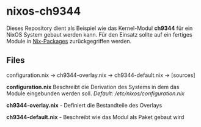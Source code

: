 # nixos-ch9344

Dieses Repository dient als Beispiel wie das Kernel-Modul **ch9344** für ein NixOS System gebaut werden kann. Für den Einsatz sollte auf ein fertiges Module in [Nix-Packages](https://https://search.nixos.org/packages) zurückgegriffen werden.

## Files
configuration.nix -> ch9344-overlay.nix -> ch9344-default.nix -> [sources]

**configuration.nix** Beschreibt die Derivation des Systems in dem das Module eingebunden werden soll. *Default: /etc/nixos/configuration.nix*

**ch9344-overlay.nix** - Definiert die Bestandteile des Overlays

**ch9344-default.nix** - Beschreibt wie das Modul als Paket gebaut wird


